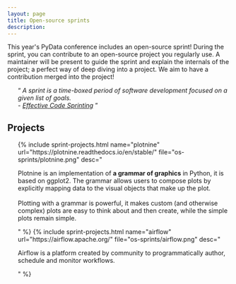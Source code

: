 ```yaml
---
layout: page
title: Open-source sprints
description: 
---
```


This year's PyData conference includes an open-source sprint! During the sprint, you can contribute to an open-source project you regularly use. A maintainer will be present to guide the sprint and explain the internals of the project; a perfect way of deep diving into a project. We aim to have a contribution merged into the project!

<ul>
<q>
<i> A sprint is a time-boxed period of software development focused on a given list of goals.  </i>
<br>
- <a href="https://www.slideshare.net/reidab/effective-code-sprinting"><i>Effective Code Sprinting</i></a>
</q>
</ul>


## Projects

<ul>
    {% include sprint-projects.html name="plotnine" url="https://plotnine.readthedocs.io/en/stable/" file="os-sprints/plotnine.png" 
       desc="
       <p>
Plotnine is an implementation of <b>a grammar of graphics</b> in Python, it is based on ggplot2. The grammar allows users to compose plots by explicitly mapping data to the visual objects that make up the plot.
<br> <br>
Plotting with a grammar is powerful, it makes custom (and otherwise complex) plots are easy to think about and then create, while the simple plots remain simple. </p>"
	  %}
    {% include sprint-projects.html name="airflow" url="https://airflow.apache.org/" file="os-sprints/airflow.png" 
       desc="
       <p>
Airflow is a platform created by community to programmatically author, schedule and monitor workflows. </p>"
	  %}
</ul>
